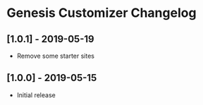 # Genesis Customizer Changelog

## [1.0.1] - 2019-05-19
* Remove some starter sites

## [1.0.0] - 2019-05-15
* Initial release
